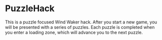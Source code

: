 # PuzzleHack
This is a puzzle focused Wind Waker hack. After you start a new game, you will be presented with a series of puzzles. Each puzzle is completed when you enter a loading zone, which will advance you to the next puzzle.
